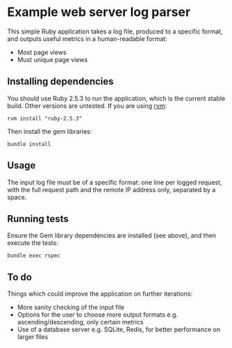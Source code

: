 # Example web server log parser

This simple Ruby application takes a log file, produced to a specific format, and outputs useful metrics in a human-readable format:

* Most page views
* Must unique page views

## Installing dependencies

You should use Ruby 2.5.3 to run the application, which is the current stable build. Other versions are untested. If you are using [rvm](http://rvm.io):

  `rvm install "ruby-2.5.3"`

Then install the gem libraries:

  `bundle install`

## Usage

The input log file must be of a specific format: one line per logged request, with the full request path and the remote IP address only, separated by a space.

## Running tests

Ensure the Gem library dependencies are installed (see above), and then execute the tests:

  `bundle exec rspec`

## To do

Things which could improve the application on further iterations:

* More sanity checking of the input file
* Options for the user to choose more output formats e.g. ascending/descending, only certain metrics
* Use of a database server e.g. SQLite, Redis, for better performance on larger files
